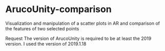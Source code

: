 # ArucoUnity-comparison
Visualization and manipulation of a scatter plots in AR and comparison of the features of two selected points

Request
The version of ArucoUnity is required to be at least the 2019 version. I used the version of 2019.1.18
